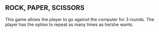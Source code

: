 ## ROCK, PAPER, SCISSORS
This game allows the player to go against the computer for 3 rounds.
The player has the option to repeat as many times as he/she wants.
